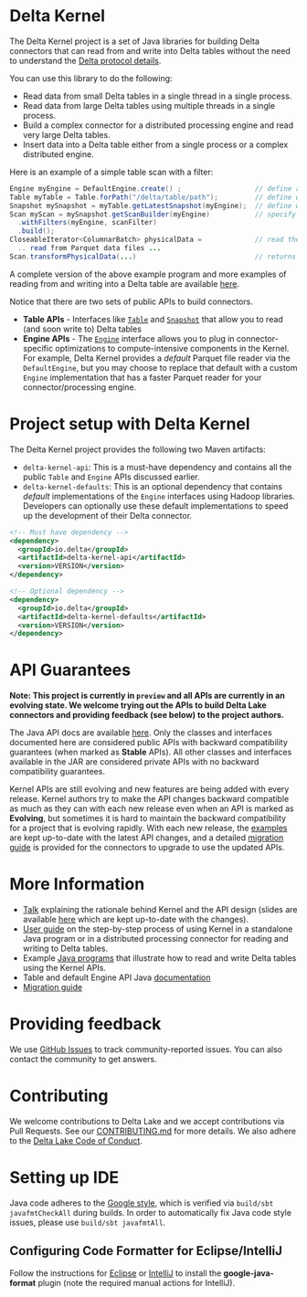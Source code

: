 # Delta Kernel

The Delta Kernel project is a set of Java libraries for building Delta connectors that can read from and write into Delta tables without the need to understand the [Delta protocol details](https://github.com/delta-io/delta/blob/master/PROTOCOL.md).

You can use this library to do the following:
- Read data from small Delta tables in a single thread in a single process.
- Read data from large Delta tables using multiple threads in a single process.
- Build a complex connector for a distributed processing engine and read very large Delta tables.
- Insert data into a Delta table either from a single process or a complex distributed engine.

Here is an example of a simple table scan with a filter:
```java
Engine myEngine = DefaultEngine.create() ;                  // define a engine (more details below)
Table myTable = Table.forPath("/delta/table/path");         // define what table to scan
Snapshot mySnapshot = myTable.getLatestSnapshot(myEngine);  // define which version of table to scan
Scan myScan = mySnapshot.getScanBuilder(myEngine)           // specify the scan details
  .withFilters(myEngine, scanFilter)
  .build();
CloseableIterator<ColumnarBatch> physicalData =             // read the Parquet data files
  .. read from Parquet data files ...
Scan.transformPhysicalData(...)                             // returns the table data
```

A complete version of the above example program and more examples of reading from and writing into a Delta table are available [here](https://github.com/delta-io/delta/tree/master/kernel/examples).

Notice that there are two sets of public APIs to build connectors. 
- **Table APIs** - Interfaces like [`Table`](https://delta-io.github.io/delta/snapshot/kernel-api/java/index.html?io/delta/kernel/Table.html) and [`Snapshot`](https://delta-io.github.io/delta/snapshot/kernel-api/java/index.html?io/delta/kernel/Snapshot.html) that allow you to read (and soon write to) Delta tables
- **Engine APIs** - The [`Engine`](https://delta-io.github.io/delta/snapshot/kernel-api/java//index.html?io/delta/kernel/engine/Engine.html) interface allows you to plug in connector-specific optimizations to compute-intensive components in the Kernel. For example, Delta Kernel provides a *default* Parquet file reader via the `DefaultEngine`, but you may choose to replace that default with a custom `Engine` implementation that has a faster Parquet reader for your connector/processing engine.

# Project setup with Delta Kernel 
The Delta Kernel project provides the following two Maven artifacts:
- `delta-kernel-api`: This is a must-have dependency and contains all the public `Table` and `Engine` APIs discussed earlier.
- `delta-kernel-defaults`: This is an optional dependency that contains *default* implementations of the `Engine` interfaces using Hadoop libraries. Developers can optionally use these default implementations to speed up the development of their Delta connector.
```xml
<!-- Must have dependency -->
<dependency>
  <groupId>io.delta</groupId>
  <artifactId>delta-kernel-api</artifactId>
  <version>VERSION</version>
</dependency>

<!-- Optional dependency -->
<dependency>
  <groupId>io.delta</groupId>
  <artifactId>delta-kernel-defaults</artifactId>
  <version>VERSION</version>
</dependency>
```

# API Guarantees
**Note: This project is currently in `preview` and all APIs are currently in an evolving state. We welcome trying out the APIs to build Delta Lake connectors and  providing feedback (see below) to the project authors.**

The Java API docs are available [here](https://docs.delta.io/latest/api/java/kernel/index.html). Only the classes and interfaces documented here are considered public APIs with backward compatibility guarantees (when marked as **Stable** APIs). All other classes and interfaces available in the JAR are considered private APIs with no backward compatibility guarantees.

Kernel APIs are still evolving and new features are being added with every release. Kernel authors try to make the API changes backward compatible as much as they can with each new release even when an API is marked as **Evolving**, but sometimes it is hard to maintain the backward compatibility for a project that is evolving rapidly. With each new release, the [examples](https://github.com/delta-io/delta/tree/master/kernel/examples) are kept up-to-date with the latest API changes, and a detailed [migration guide](https://github.com/delta-io/delta/blob/master/kernel/USER_GUIDE.md#migration-guide) is provided for the connectors to upgrade to use the updated APIs.


# More Information
- [Talk](https://www.youtube.com/watch?v=KVUMFv7470I) explaining the rationale behind Kernel and the API design (slides are available [here](https://docs.google.com/presentation/d/1PGSSuJ8ndghucSF9GpYgCi9oeRpWolFyehjQbPh92-U/edit) which are kept up-to-date with the changes).
- [User guide](https://github.com/delta-io/delta/blob/master/kernel/USER_GUIDE.md) on the step-by-step process of using Kernel in a standalone Java program or in a distributed processing connector for reading and writing to Delta tables.
- Example [Java programs](https://github.com/delta-io/delta/tree/master/kernel/examples) that illustrate how to read and write Delta tables using the Kernel APIs.
- Table and default Engine API Java [documentation](https://docs.delta.io/latest/api/java/kernel/index.html)
- [Migration guide](https://github.com/delta-io/delta/blob/master/kernel/USER_GUIDE.md#migration-guide)


# Providing feedback
We use [GitHub Issues](https://github.com/delta-io/delta/issues) to track community-reported issues. You can also contact the community to get answers.

# Contributing
We welcome contributions to Delta Lake and we accept contributions via Pull Requests. See our [CONTRIBUTING.md](https://github.com/delta-io/delta/blob/master/CONTRIBUTING.md) for more details. We also adhere to the [Delta Lake Code of Conduct](https://github.com/delta-io/delta/blob/master/CODE_OF_CONDUCT.md).

# Setting up IDE

Java code adheres to the [Google style](https://google.github.io/styleguide/javaguide.html), which is verified via `build/sbt javafmtCheckAll` during builds.
In order to automatically fix Java code style issues, please use `build/sbt javafmtAll`.

## Configuring Code Formatter for Eclipse/IntelliJ

Follow the instructions for [Eclipse](https://github.com/google/google-java-format#eclipse) or
[IntelliJ](https://github.com/google/google-java-format#intellij-android-studio-and-other-jetbrains-ides) to install the **google-java-format** plugin (note the required manual actions for IntelliJ).
